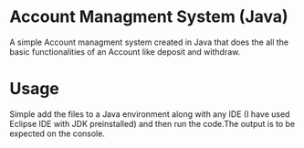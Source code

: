 # Account Managment System (Java)
A simple Account managment system created in Java that does the all the basic functionalities of an Account like deposit and withdraw.

# Usage 
Simple add the files to a Java environment along with any IDE (I have used Eclipse IDE with JDK preinstalled) and then run the code.The output is to be expected on the console.
